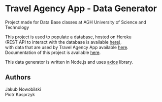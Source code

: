 # Travel Agency App - Data Generator
Project made for Data Base classes at AGH University of Science and Technology

This project is used to populate a database, hosted on Heroku   
(REST API to interact with the database is available [here](https://travel-agency-app-heroku.herokuapp.com/swagger-ui/index.html?url=/v3/api-docs#/)),  
with data that are used by Travel Agency App available [here](https://github.com/kaspiotr/TravelAgencyApp/tree/develop).  
Documentation of this project is available [here](https://github.com/kaspiotr/TravelAgencyApp/tree/develop).

This data generator is written in Node.js and uses [axios](https://github.com/axios/axios) library.

## Authors
Jakub Nowobilski  
Piotr Kasprzyk
